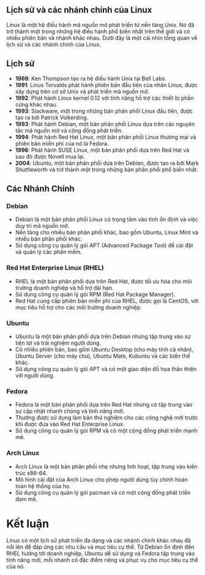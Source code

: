 ## Lịch sử và các nhánh chính của Linux

Linux là một hệ điều hành mã nguồn mở phát triển từ nền tảng Unix. Nó đã trở thành một trong những hệ điều hành phổ biến nhất trên thế giới và có nhiều phiên bản và nhánh khác nhau. Dưới đây là một cái nhìn tổng quan về lịch sử và các nhánh chính của Linux.

## Lịch sử

- **1969**: Ken Thompson tạo ra hệ điều hành Unix tại Bell Labs.
- **1991**: Linus Torvalds phát hành phiên bản đầu tiên của nhân Linux, được xây dựng trên cơ sở Unix và phát triển mã nguồn mở.
- **1992**: Phát hành Linux kernel 0.12 với tính năng hỗ trợ các thiết bị phần cứng khác nhau.
- **1993**: Slackware, một trong những bản phân phối Linux đầu tiên, được tạo ra bởi Patrick Volkerding.
- **1993**: Phát hành Debian, một bản phân phối Linux dựa trên các nguyên tắc mã nguồn mở và cộng đồng phát triển.
- **1994**: Phát hành Red Hat Linux, một bản phân phối Linux thương mại và phiên bản miễn phí của nó là Fedora.
- **1996**: Phát hành SUSE Linux, một bản phân phối dựa trên Red Hat và sau đó được Novell mua lại.
- **2004**: Ubuntu, một bản phân phối dựa trên Debian, được tạo ra bởi Mark Shuttleworth và trở thành một trong những bản phân phối phổ biến nhất.

## Các Nhánh Chính

### Debian

- Debian là một bản phân phối Linux có trọng tâm vào tính ổn định và việc duy trì mã nguồn mở.
- Nền tảng cho nhiều bản phân phối khác, bao gồm Ubuntu, Linux Mint và nhiều bản phân phối khác.
- Sử dụng công cụ quản lý gói APT (Advanced Package Tool) để cài đặt và quản lý các phần mềm.

### Red Hat Enterprise Linux (RHEL)

- RHEL là một bản phân phối dựa trên Red Hat, được tối ưu hóa cho môi trường doanh nghiệp và hỗ trợ dài hạn.
- Sử dụng công cụ quản lý gói RPM (Red Hat Package Manager).
- Red Hat cung cấp phiên bản miễn phí của RHEL, được gọi là CentOS, với mục tiêu hỗ trợ cho các môi trường doanh nghiệp.

### Ubuntu

- Ubuntu là một bản phân phối dựa trên Debian nhưng tập trung vào sự tiện lợi và trải nghiệm người dùng.
- Có nhiều phiên bản, bao gồm Ubuntu Desktop (cho máy tính cá nhân), Ubuntu Server (cho máy chủ), Ubuntu Mate, Kubuntu và các biến thể khác.
- Sử dụng công cụ quản lý gói APT và có một giao diện đồ họa thân thiện với người dùng.

### Fedora

- Fedora là một bản phân phối dựa trên Red Hat nhưng có tập trung vào sự cập nhật nhanh chóng và tính năng mới.
- Thường được sử dụng làm bản thử nghiệm cho các công nghệ mới trước khi được đưa vào Red Hat Enterprise Linux.
- Sử dụng công cụ quản lý gói RPM và có một cộng đồng phát triển mạnh mẽ.

### Arch Linux

- Arch Linux là một bản phân phối nhẹ nhưng linh hoạt, tập trung vào kiến trúc x86-64.
- Mô hình cài đặt của Arch Linux cho phép người dùng tùy chỉnh hoàn toàn hệ thống của họ.
- Sử dụng công cụ quản lý gói pacman và có một cộng đồng phát triển đam mê.

# Kết luận

Linux có một lịch sử phát triển đa dạng và các nhánh chính khác nhau đã nổi lên để đáp ứng các nhu cầu và mục tiêu cụ thể. Từ Debian ổn định đến RHEL hướng tới doanh nghiệp, Ubuntu dễ sử dụng và Fedora tập trung vào tính năng mới, mỗi nhánh có đặc điểm riêng và phục vụ cho mục tiêu cụ thể của nó.
